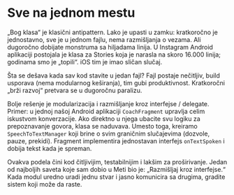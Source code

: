 # Sve na jednom mestu

„Bog klasa“ je klasični antipattern. Lako je upasti u zamku: kratkoročno je jednostavno, sve je u jednom fajlu, nema razmišljanja o vezama. Ali dugoročno dobijate monstruma sa hiljadama linija. U Instagram Android aplikaciji postojala je klasa za Stories koja je narasla na skoro 16.000 linija; godinama smo je „topili“. iOS tim je imao sličan slučaj.

Šta se dešava kada sav kod stavite u jedan fajl? Fajl postaje nečitljiv, build usporava (nema modularnog keširanja), tim gubi produktivnost. Kratkoročni „brži razvoj“ pretvara se u dugoročnu paralizu.

Bolje rešenje je modularizacija i razmišljanje kroz interfejse / delegate. Primer: u jednoj našoj Android aplikaciji `CoachFragment` upravlja celim iskustvom konverzacije. Ako direktno u njega ubacite svu logiku za prepoznavanje govora, klasa se naduvava. Umesto toga, kreiramo `SpeechToTextManager` koji brine o svim graničnim slučajevima (dozvole, pauze, prekidi). Fragment implementira jednostavan interfejs `onTextSpoken` i dobija tekst kada je spreman.

Ovakva podela čini kod čitljivijim, testabilnijim i lakšim za proširivanje. Jedan od najboljih saveta koje sam dobio u Meti bio je: „Razmišljaj kroz interfejse.“ Kada modul uredno uradi jednu stvar i jasno komunicira sa drugima, gradite sistem koji može da raste.
